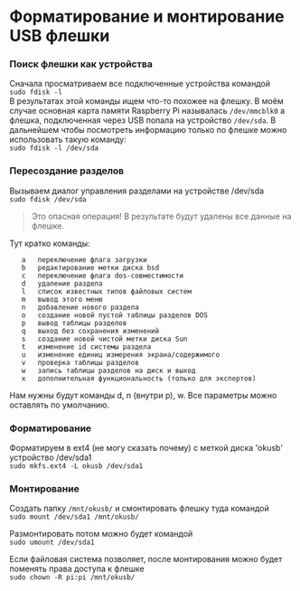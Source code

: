 # Форматирование и монтирование USB флешки

### Поиск флешки как устройства
Сначала просматриваем все подключенные устройства командой  
`sudo fdisk -l`  
В результатах этой команды ищем что-то похожее на флешку. В моём случае основная карта памяти Raspberry Pi называлась `/dev/mmcblk0` а флешка, подключенная через USB попала на устройство `/dev/sda`. В дальнейшем чтобы посмотреть информацию только по флешке можно использовать такую команду:  
`sudo fdisk -l /dev/sda`

### Пересоздание разделов
Вызываем диалог управления разделами на устройстве /dev/sda  
`sudo fdisk /dev/sda`
> Это опасная операция! В результате будут удалены все данные на флешке.

Тут кратко команды:
```
   a   переключение флага загрузки  
   b   редактирование метки диска bsd  
   c   переключение флага dos-совместимости  
   d   удаление раздела  
   l   список известных типов файловых систем  
   m   вывод этого меню  
   n   добавление нового раздела  
   o   создание новой пустой таблицы разделов DOS  
   p   вывод таблицы разделов  
   q   выход без сохранения изменений  
   s   создание новой чистой метки диска Sun  
   t   изменение id системы раздела  
   u   изменение единиц измерения экрана/содержимого  
   v   проверка таблицы разделов  
   w   запись таблицы разделов на диск и выход  
   x   дополнительная функциональность (только для экспертов)
```
Нам нужны будут команды d, n (внутри p), w. Все параметры можно оставлять по умолчанию.

### Форматирование
Форматируем в ext4 (не могу сказать почему) с меткой диска 'okusb' устройство /dev/sda1  
`sudo mkfs.ext4 -L okusb /dev/sda1`

### Монтирование
Создать папку `/mnt/okusb/` и смонтировать флешку туда командой  
`sudo mount /dev/sda1 /mnt/okusb/`  

Размонтировать потом можно будет командой  
`sudo umount /dev/sda1`

Если файловая система позволяет, после монтирования можно будет поменять права доступа к флешке  
`sudo chown -R pi:pi /mnt/okusb/`
